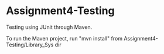 # Assignment4-Testing

Testing using JUnit through Maven.

To run the Maven project, run "mvn install" from Assignment4-Testing/Library_Sys dir
